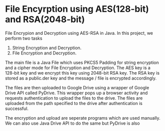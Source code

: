 # File Encyrption using AES(128-bit) and RSA(2048-bit)
File Encrypion and Decryption using AES-RSA in Java.
In this project, we perform two tasks
  1) String Encryption and Decryption.
  2) File Encryption and Decryption.
  
  The main file is a Java File which uses PKCS5 Padding for string encryption and a cipher mode for File Encryption and Decryption.
  The AES key is a 128-bit key and we encrypt this key using 2048-bit RSA key. The RSA key is stored as a public.der key and the message / file is encrypted accordingly.
  
The files are then uploaded to Google Drive using a wrapper of Google Drive API called PyDrive.
This wrapper pops up a browser activity and requests authentication to upload the files to the drive. The files are uploaded from the path specified to the drive after authentication is successful.

The encryption and upload are seperate programs which are used manually. We can also use Java Drive API to do the same but PyDrive is also 
